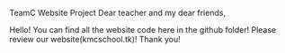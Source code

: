 TeamC Website Project
Dear teacher and my dear friends,

Hello! You can find all the website code here in the github folder! 
Please review our website(kmcschool.tk)!
Thank you!
